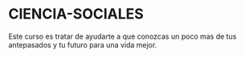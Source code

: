 # CIENCIA-SOCIALES
Este curso es tratar de ayudarte a que conozcas un poco mas de tus antepasados y tu futuro para una vida mejor.
